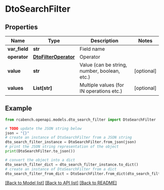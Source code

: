 # DtoSearchFilter


## Properties

Name | Type | Description | Notes
------------ | ------------- | ------------- | -------------
**var_field** | **str** | Field name | 
**operator** | [**DtoFilterOperator**](DtoFilterOperator.md) | Operator | 
**value** | **str** | Value (can be string, number, boolean, etc.) | [optional] 
**values** | **List[str]** | Multiple values (for IN operations etc.) | [optional] 

## Example

```python
from rcabench.openapi.models.dto_search_filter import DtoSearchFilter

# TODO update the JSON string below
json = "{}"
# create an instance of DtoSearchFilter from a JSON string
dto_search_filter_instance = DtoSearchFilter.from_json(json)
# print the JSON string representation of the object
print(DtoSearchFilter.to_json())

# convert the object into a dict
dto_search_filter_dict = dto_search_filter_instance.to_dict()
# create an instance of DtoSearchFilter from a dict
dto_search_filter_from_dict = DtoSearchFilter.from_dict(dto_search_filter_dict)
```
[[Back to Model list]](../README.md#documentation-for-models) [[Back to API list]](../README.md#documentation-for-api-endpoints) [[Back to README]](../README.md)


